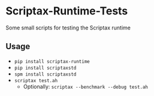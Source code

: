 # Scriptax-Runtime-Tests
Some small scripts for testing the Scriptax runtime

## Usage
* `pip install scriptax-runtime`
* `pip install scriptaxstd`
* `spm install scriptaxstd`
* `scriptax test.ah`
    * Optionally: `scriptax --benchmark --debug test.ah`
